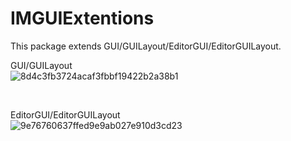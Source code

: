 # IMGUIExtentions
This package extends GUI/GUILayout/EditorGUI/EditorGUILayout.


GUI/GUILayout</br>
![8d4c3fb3724acaf3fbbf19422b2a38b1](https://user-images.githubusercontent.com/29646672/136912508-962dbc8e-4863-487b-b0cd-46cd167fe4ac.gif)

<br>

EditorGUI/EditorGUILayout</br>
![9e76760637ffed9e9ab027e910d3cd23](https://user-images.githubusercontent.com/29646672/136913124-5646cfe1-8ab1-4710-9518-02a2afce5742.gif)
